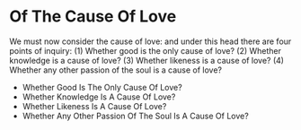 # Of The Cause Of Love

We must now consider the cause of love: and under this head there are four points of inquiry:
(1) Whether good is the only cause of love?
(2) Whether knowledge is a cause of love?
(3) Whether likeness is a cause of love?
(4) Whether any other passion of the soul is a cause of love?

* Whether Good Is The Only Cause Of Love?
* Whether Knowledge Is A Cause Of Love?
* Whether Likeness Is A Cause Of Love?
* Whether Any Other Passion Of The Soul Is A Cause Of Love?